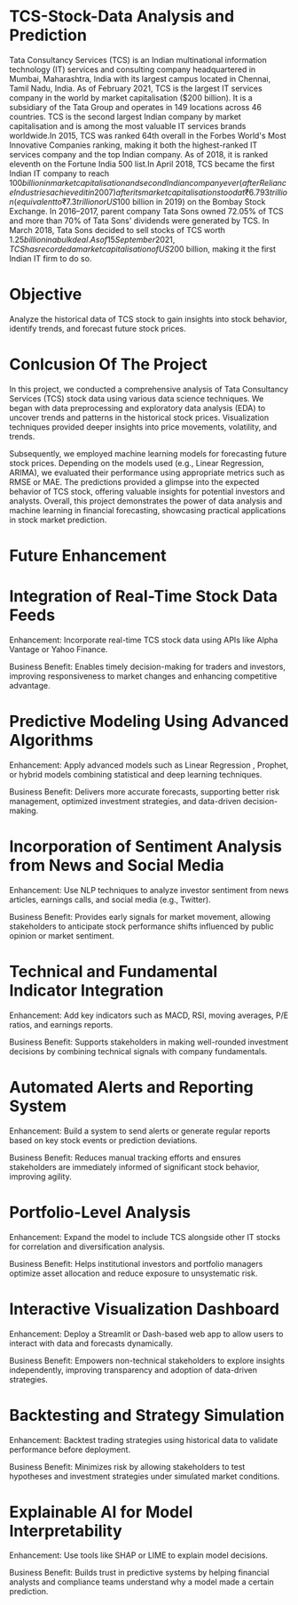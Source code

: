 # TCS-Stock-Data Analysis and Prediction

Tata Consultancy Services (TCS) is an Indian multinational information technology (IT) services and consulting company headquartered in Mumbai, Maharashtra, India with
its largest campus located in Chennai, Tamil Nadu, India. As of February 2021, TCS is the largest IT services company in the world by market capitalisation ($200 billion). It is a subsidiary of the Tata Group and operates in 149 locations across 46 countries. TCS is the second largest Indian company by market capitalisation and is among the most valuable IT services brands worldwide.In 2015, TCS was ranked 64th overall in the Forbes World's Most Innovative Companies ranking, making it both the highest-ranked IT services company and the top Indian company. As of 2018, it is ranked eleventh on the Fortune India 500 list.In April 2018, TCS became the first Indian IT company to reach $100 billion in market capitalisation and second Indian company ever (after Reliance Industries achieved it in 2007) after its market capitalisation stood at ₹6.793 trillion (equivalent to ₹7.3 trillion or US$100 billion in 2019) on the Bombay Stock Exchange.
In 2016–2017, parent company Tata Sons owned 72.05% of TCS and more than 70% of Tata Sons' dividends were generated by TCS. In March 2018, Tata Sons decided to sell stocks of TCS worth $1.25 billion in a bulk deal.As of 15 September 2021, TCS has recorded a market capitalisation of US$200 billion, making it the first Indian IT firm to do so.

# Objective

Analyze the historical data of TCS stock to gain insights into stock behavior, identify trends, and forecast future stock prices.

# Conlcusion Of The Project

In this project, we conducted a comprehensive analysis of Tata Consultancy Services (TCS) stock data using various data science techniques. We began with data preprocessing and exploratory data analysis (EDA) to uncover trends and patterns in the historical stock prices. Visualization techniques provided deeper insights into price movements, volatility, and trends.

Subsequently, we employed machine learning models for forecasting future stock prices. Depending on the models used (e.g., Linear Regression, ARIMA), we evaluated their performance using appropriate metrics such as RMSE or MAE. The predictions provided a glimpse into the expected behavior of TCS stock, offering valuable insights for potential investors and analysts.
Overall, this project demonstrates the power of data analysis and machine learning in financial forecasting, showcasing practical applications in stock market prediction.

# Future Enhancement

# Integration of Real-Time Stock Data Feeds

Enhancement: Incorporate real-time TCS stock data using APIs like Alpha Vantage or Yahoo Finance.

Business Benefit: Enables timely decision-making for traders and investors, improving responsiveness to market changes and enhancing competitive 
advantage.

# Predictive Modeling Using Advanced Algorithms

Enhancement: Apply advanced models such as Linear Regression , Prophet, or hybrid models combining statistical and deep learning techniques.

Business Benefit: Delivers more accurate forecasts, supporting better risk management, optimized investment strategies, and data-driven decision-
making.

# Incorporation of Sentiment Analysis from News and Social Media

Enhancement: Use NLP techniques to analyze investor sentiment from news articles, earnings calls, and social media (e.g., Twitter).

Business Benefit: Provides early signals for market movement, allowing stakeholders to anticipate stock performance shifts influenced by public 
opinion or market sentiment.

# Technical and Fundamental Indicator Integration

Enhancement: Add key indicators such as MACD, RSI, moving averages, P/E ratios, and earnings reports.

Business Benefit: Supports stakeholders in making well-rounded investment decisions by combining technical signals with company fundamentals.

# Automated Alerts and Reporting System

Enhancement: Build a system to send alerts or generate regular reports based on key stock events or prediction deviations.

Business Benefit: Reduces manual tracking efforts and ensures stakeholders are immediately informed of significant stock behavior, improving agility.

# Portfolio-Level Analysis

Enhancement: Expand the model to include TCS alongside other IT stocks for correlation and diversification analysis.

Business Benefit: Helps institutional investors and portfolio managers optimize asset allocation and reduce exposure to unsystematic risk.

# Interactive Visualization Dashboard

Enhancement: Deploy a Streamlit or Dash-based web app to allow users to interact with data and forecasts dynamically.

Business Benefit: Empowers non-technical stakeholders to explore insights independently, improving transparency and adoption of data-driven strategies.

# Backtesting and Strategy Simulation

Enhancement: Backtest trading strategies using historical data to validate performance before deployment.

Business Benefit: Minimizes risk by allowing stakeholders to test hypotheses and investment strategies under simulated market conditions.

# Explainable AI for Model Interpretability

Enhancement: Use tools like SHAP or LIME to explain model decisions.

Business Benefit: Builds trust in predictive systems by helping financial analysts and compliance teams understand why a model made a certain 
prediction.
